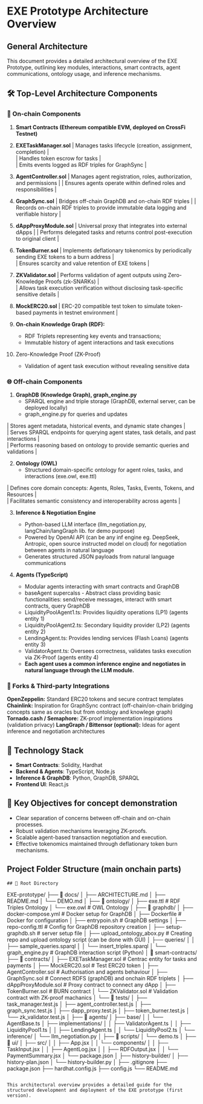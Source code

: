 # EXE Prototype Architecture Overview

## General Architecture

This document provides a detailed architectural overview of the EXE Prototype, outlining key modules, interactions, smart contracts, agent communications, ontology usage, and inference mechanisms.

## 🛠 Top-Level Architecture Components

### 🔗 On-chain Components

1. **Smart Contracts (Ethereum compatible EVM, deployed on CrossFi Testnet)**

2. **EXETaskManager.sol** 
| Manages tasks lifecycle (creation, assignment, completion) |   
| Handles token escrow for tasks |   
| Emits events logged as RDF triples for GraphSync |   

3. **AgentController.sol**
| Manages agent registration, roles, authorization, and permissions |
| Ensures agents operate within defined roles and responsibilities |  

4. **GraphSync.sol**
| Bridges off-chain GraphDB and on-chain RDF triples |
| Records on-chain RDF triples to provide immutable data logging and verifiable history |

5. **dAppProxyModule.sol**
| Universal proxy that integrates into external dApps |
| Performs delegated tasks and returns control post-execution to original client |

6. **TokenBurner.sol**
| Implements deflationary tokenomics by periodically sending EXE tokens to a burn address |  
| Ensures scarcity and value retention of EXE tokens |  

7. **ZKValidator.sol**
| Performs validation of agent outputs using Zero-Knowledge Proofs (zk-SNARKs) |  
| Allows task execution verification without disclosing task-specific sensitive details |  

8. **MockERC20.sol**
| ERC-20 compatible test token to simulate token-based payments in testnet environment |  

9. **On-chain Knowledge Graph (RDF):**
    - RDF Triplets representing key events and transactions;
    - Immutable history of agent interactions and task executions

10. Zero-Knowledge Proof (ZK-Proof)
    - Validation of agent task execution without revealing sensitive data  


### 🌐 Off-chain Components

1. **GraphDB (Knowledge Graph), graph_engine.py**
    - SPARQL engine and triple storage (GraphDB, external server, can be deployed locally)
    - graph_engine.py for queries and updates

| Stores agent metadata, historical events, and dynamic state changes |  
| Serves SPARQL endpoints for querying agent states, task details, and past interactions |  
| Performs reasoning based on ontology to provide semantic queries and validations |  

2. **Ontology (OWL)**
    - Structured domain-specific ontology for agent roles, tasks, and interactions (exe.owl, exe.ttl)

| Defines core domain concepts: Agents, Roles, Tasks, Events, Tokens, and Resources |  
| Facilitates semantic consistency and interoperability across agents |  

3. **Inference & Negotiation Engine**
    - Python-based LLM interface (llm_negotiation.py, langChain/langGraph lib. for demo purpose)
    - Powered by OpenAI API (can be any inf engine eg. DeepSeek, Antropic, open source instructed model on cloud) for negotiation between agents in natural language
    - Generates structured JSON payloads from natural language communications

4. **Agents (TypeScript)**
    - Modular agents interacting with smart contracts and GraphDB
    - baseAgent supercalss - Abstract class providing basic functionalities: send/receive messages, interact with smart contracts, query GraphDB  
    - LiquidityPoolAgent1.ts: Provides liquidity operations (LP1) (agents entity 1)
    - LiquidityPoolAgent2.ts: Secondary liquidity provider (LP2) (agents entity 2)
    - LendingAgent.ts: Provides lending services (Flash Loans) (agents entity 3)
    - ValidatorAgent.ts: Oversees correctness, validates tasks execution via ZK-Proof (agents entity 4)
    - **Each agent uses a common inference engine and negotiates in natural language through the LLM module.**


### 🔧 Forks & Third-party Integrations
**OpenZeppelin:** Standard ERC20 tokens and secure contract templates
**Chainlink:** Inspiration for GraphSync contract (off-chain/on-chain bridging concepts same as oracles but from ontology and knowlege graph)
**Tornado.cash / Semaphore:** ZK-proof implementation inspirations (validation privacy)
**LangGraph / Bittensor (optional):** Ideas for agent inference and negotiation architectures



## 🔧 Technology Stack

- **Smart Contracts**: Solidity, Hardhat
- **Backend & Agents**: TypeScript, Node.js
- **Inference & GraphDB**: Python, GraphDB, SPARQL
- **Frontend UI**: React.js



## 🚩 Key Objectives for concept demonstration

- Clear separation of concerns between off-chain and on-chain processes.
- Robust validation mechanisms leveraging ZK-proofs.
- Scalable agent-based transaction negotiation and execution.
- Effective tokenomics maintained through deflationary token burn mechanisms.



## Project Folder Structure (main onchain parts)

```
## 📂 Root Directory
```
EXE-prototype/
├── 📂 docs/
│   ├── ARCHITECTURE.md
│   ├── README.md
│   └── DEMO.md
│
├── 📂 ontology/
│   ├── exe.ttl                         # RDF Triples Ontology
│   └── exe.owl                         # OWL Ontology
│
├── 📂 graphdb/
│   ├── docker-compose.yml               # Docker setup for GraphDB
│   ├── Dockerfile                       # Docker for configuration
│   ├── entrypoin.sh                     # GraphDB settings
│   ├── repo-config.ttl                  # Config for GraphDB repository creation
│   ├── setup-graphdb.sh                 # server setup file
│   ├── upload_ontology_abox.py          # Creating repo and upload ontology script (can be done with GUI)
│   ├── queries/
│   │   ├── sample_queries.sparql
│   │   └── insert_triples.sparql
│   └── graph_engine.py                  # GraphDB interaction script (Python)
│
📂 smart-contracts/
├── 📂 contracts/
│   ├── EXETaskManager.sol                # Centrac entity for tasks and payments
│   ├── MockERC20.sol                     # Test ERC20 token
│   ├── AgentController.sol               # Authorisation and agents behaviour
│   ├── GraphSync.sol                     # Connect RDFS (graphDB) and onchain RDF triplets
│   ├── dAppProxyModule.sol               # Proxy contract to connect any dApp
│   ├── TokenBurner.sol                   # BURN contract
│   └── ZKValidator.sol                   # Validation contract with ZK-proof machanics
│
└── 📂 tests/
│   ├── task_manager.test.js
│   ├── agent_controller.test.js
│   ├── graph_sync.test.js
│   ├── dapp_proxy.test.js
│   ├── token_burner.test.js
│   └── zk_validator.test.js
│
├── 📂 agents/
│   ├── base/
│   │   └── AgentBase.ts
│   ├── implementations/
│   │   ├── ValidatorAgent.ts
│   │   ├── LiquidityPool1.ts
│   │   ├── LendingAgent.ts
│   │   └── LiquidityPool2.ts
│   └── inference/
│       └── llm_negotiation.py
│
├── 📂 scripts/
│   └── demo.ts
│
├── 📂 ui/
│   ├── src/
│   │   ├── App.jsx
│   │   └── components/
│   │       ├── TaskInput.jsx
│   │       ├── AgentLog.jsx
│   │       ├── RDFOutput.jsx
│   │       └── PaymentSummary.jsx
│   └── package.json
│
├── history-builder/
│   ├── history-plan.json
│   └── history-builder.py
│
├── .gitignore
├── package.json
├── hardhat.config.js
├── config.js
└── README.md
```

This architectural overview provides a detailed guide for the structured development and deployment of the EXE prototype (first version). 